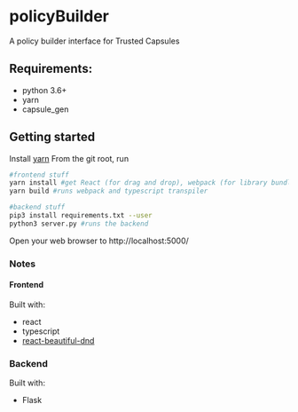 # policyBuilder
A policy builder interface for Trusted Capsules

## Requirements:
- python 3.6+
- yarn
- capsule_gen

## Getting started
Install [yarn](https://yarnpkg.com/en/docs/install)
From the git root, run
```bash
#frontend stuff
yarn install #get React (for drag and drop), webpack (for library bundling), babel (browser compatible)
yarn build #runs webpack and typescript transpiler

#backend stuff
pip3 install requirements.txt --user
python3 server.py #runs the backend
```

Open your web browser to http://localhost:5000/

### Notes
#### Frontend
Built with:
- react
- typescript
- [react-beautiful-dnd](https://github.com/atlassian/react-beautiful-dnd)

### Backend
Built with: 
- Flask

